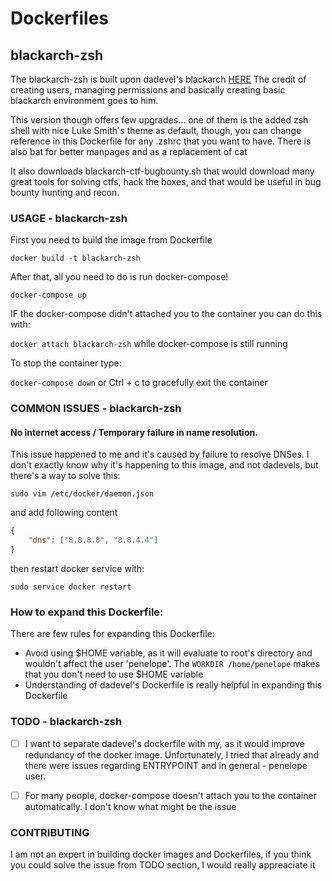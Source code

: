 # Dockerfiles

## blackarch-zsh

The blackarch-zsh is built upon dadevel's blackarch [HERE](https://github.com/dadevel/dockerfiles/tree/master/blackarch)
The credit of creating users, managing permissions and basically creating basic blackarch environment goes to him.

This version though offers few upgrades... one of them is the added zsh shell with nice Luke Smith's theme as default, though, you can change reference in this Dockerfile for any .zshrc that you want to have. There is also bat for better manpages and as a replacement of cat

It also downloads blackarch-ctf-bugbounty.sh that would download many great tools for solving ctfs, hack the boxes, and that would be useful in bug bounty hunting and recon.

### USAGE - blackarch-zsh

First you need to build the image from Dockerfile

``` docker build -t blackarch-zsh ```

After that, all you need to do is run docker-compose!

``` docker-compose up ```

IF the docker-compose didn't attached you to the container you can do this with:

``` docker attach blackarch-zsh ``` while docker-compose is still running

To stop the container type:

``` docker-compose down ```
or Ctrl + c to gracefully exit the container
### COMMON ISSUES - blackarch-zsh

#### No internet access / Temporary failure in name resolution.

This issue happened to me and it's caused by failure to resolve DNSes. I don't exactly know why it's happening to this image, and not dadevels, but there's a way to solve this:

```sudo vim /etc/docker/daemon.json```

and add following content
```json
{
	"dns": ["8.8.8.8", "8.8.4.4"]
}
```
then restart docker service with:

``` sudo service docker restart ```

### How to expand this Dockerfile:
There are few rules for expanding this Dockerfile:
- Avoid using $HOME variable, as it will evaluate to root's directory and wouldn't affect the user 'penelope'. The `WORKDIR /home/penelope` makes that you don't need to use $HOME variable
- Understanding of dadevel's Dockerfile is really helpful in expanding this Dockerfile

### TODO - blackarch-zsh

- [ ] I want to separate dadevel's dockerfile with my, as it would improve redundancy of the docker image. Unfortunately, I tried that already and there were issues regarding ENTRYPOINT and in general - penelope user.

- [ ] For many people, docker-compose doesn't attach you to the container automatically. I don't know what might be the issue

### CONTRIBUTING

I am not an expert in building docker images and Dockerfiles, if you think you could solve the issue from TODO section, I would really appreaciate it
